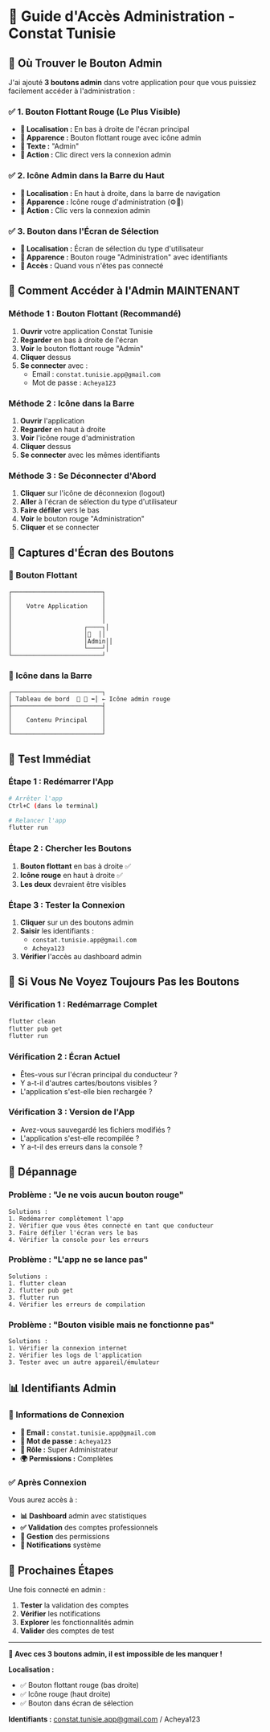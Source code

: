 # 👑 Guide d'Accès Administration - Constat Tunisie

## 🎯 **Où Trouver le Bouton Admin**

J'ai ajouté **3 boutons admin** dans votre application pour que vous puissiez facilement accéder à l'administration :

### **✅ 1. Bouton Flottant Rouge (Le Plus Visible)**
- **📍 Localisation :** En bas à droite de l'écran principal
- **👀 Apparence :** Bouton flottant rouge avec icône admin
- **📝 Texte :** "Admin"
- **🎯 Action :** Clic direct vers la connexion admin

### **✅ 2. Icône Admin dans la Barre du Haut**
- **📍 Localisation :** En haut à droite, dans la barre de navigation
- **👀 Apparence :** Icône rouge d'administration (⚙️👑)
- **🎯 Action :** Clic vers la connexion admin

### **✅ 3. Bouton dans l'Écran de Sélection**
- **📍 Localisation :** Écran de sélection du type d'utilisateur
- **👀 Apparence :** Bouton rouge "Administration" avec identifiants
- **🎯 Accès :** Quand vous n'êtes pas connecté

## 🚀 **Comment Accéder à l'Admin MAINTENANT**

### **Méthode 1 : Bouton Flottant (Recommandé)**
1. **Ouvrir** votre application Constat Tunisie
2. **Regarder** en bas à droite de l'écran
3. **Voir** le bouton flottant rouge "Admin"
4. **Cliquer** dessus
5. **Se connecter** avec :
   - Email : `constat.tunisie.app@gmail.com`
   - Mot de passe : `Acheya123`

### **Méthode 2 : Icône dans la Barre**
1. **Ouvrir** l'application
2. **Regarder** en haut à droite
3. **Voir** l'icône rouge d'administration
4. **Cliquer** dessus
5. **Se connecter** avec les mêmes identifiants

### **Méthode 3 : Se Déconnecter d'Abord**
1. **Cliquer** sur l'icône de déconnexion (logout)
2. **Aller** à l'écran de sélection du type d'utilisateur
3. **Faire défiler** vers le bas
4. **Voir** le bouton rouge "Administration"
5. **Cliquer** et se connecter

## 📱 **Captures d'Écran des Boutons**

### **🔴 Bouton Flottant**
```
┌─────────────────────────┐
│                         │
│    Votre Application    │
│                         │
│                         │
│                    ┌────┐│
│                    │🔴  ││
│                    │Admin││
│                    └────┘│
└─────────────────────────┘
```

### **🔴 Icône dans la Barre**
```
┌─────────────────────────┐
│ Tableau de bord  🔔 🔴 ⬅│ ← Icône admin rouge
├─────────────────────────┤
│                         │
│    Contenu Principal    │
│                         │
└─────────────────────────┘
```

## 🧪 **Test Immédiat**

### **Étape 1 : Redémarrer l'App**
```bash
# Arrêter l'app
Ctrl+C (dans le terminal)

# Relancer l'app
flutter run
```

### **Étape 2 : Chercher les Boutons**
1. **Bouton flottant** en bas à droite ✅
2. **Icône rouge** en haut à droite ✅
3. **Les deux** devraient être visibles

### **Étape 3 : Tester la Connexion**
1. **Cliquer** sur un des boutons admin
2. **Saisir** les identifiants :
   - `constat.tunisie.app@gmail.com`
   - `Acheya123`
3. **Vérifier** l'accès au dashboard admin

## 🚨 **Si Vous Ne Voyez Toujours Pas les Boutons**

### **Vérification 1 : Redémarrage Complet**
```bash
flutter clean
flutter pub get
flutter run
```

### **Vérification 2 : Écran Actuel**
- Êtes-vous sur l'écran principal du conducteur ?
- Y a-t-il d'autres cartes/boutons visibles ?
- L'application s'est-elle bien rechargée ?

### **Vérification 3 : Version de l'App**
- Avez-vous sauvegardé les fichiers modifiés ?
- L'application s'est-elle recompilée ?
- Y a-t-il des erreurs dans la console ?

## 🔧 **Dépannage**

### **Problème : "Je ne vois aucun bouton rouge"**
```
Solutions :
1. Redémarrer complètement l'app
2. Vérifier que vous êtes connecté en tant que conducteur
3. Faire défiler l'écran vers le bas
4. Vérifier la console pour les erreurs
```

### **Problème : "L'app ne se lance pas"**
```
Solutions :
1. flutter clean
2. flutter pub get
3. flutter run
4. Vérifier les erreurs de compilation
```

### **Problème : "Bouton visible mais ne fonctionne pas"**
```
Solutions :
1. Vérifier la connexion internet
2. Vérifier les logs de l'application
3. Tester avec un autre appareil/émulateur
```

## 📊 **Identifiants Admin**

### **🔐 Informations de Connexion**
- **📧 Email :** `constat.tunisie.app@gmail.com`
- **🔑 Mot de passe :** `Acheya123`
- **👑 Rôle :** Super Administrateur
- **🌍 Permissions :** Complètes

### **✅ Après Connexion**
Vous aurez accès à :
- **📊 Dashboard** admin avec statistiques
- **✅ Validation** des comptes professionnels
- **🔧 Gestion** des permissions
- **🔔 Notifications** système

## 🎯 **Prochaines Étapes**

Une fois connecté en admin :
1. **Tester** la validation des comptes
2. **Vérifier** les notifications
3. **Explorer** les fonctionnalités admin
4. **Valider** des comptes de test

---

**🎉 Avec ces 3 boutons admin, il est impossible de les manquer !**

**Localisation :**
- ✅ Bouton flottant rouge (bas droite)
- ✅ Icône rouge (haut droite)  
- ✅ Bouton dans écran de sélection

**Identifiants :** constat.tunisie.app@gmail.com / Acheya123
